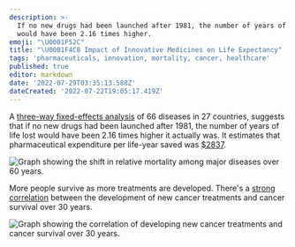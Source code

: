 ```yaml
---
description: >-
  If no new drugs had been launched after 1981, the number of years of life lost
  would have been 2.16 times higher.
emoji: "\U0001F52C"
title: "\U0001F4C8 Impact of Innovative Medicines on Life Expectancy"
tags: 'pharmaceuticals, innovation, mortality, cancer, healthcare'
published: true
editor: markdown
date: '2022-07-29T03:35:13.588Z'
dateCreated: '2022-07-22T19:05:17.419Z'
---
```


A [three-way fixed-effects analysis](https://pubmed.ncbi.nlm.nih.gov/30912800) of 66 diseases in 27 countries, suggests that if no new drugs had been launched after 1981, the number of years of life lost would have been 2.16 times higher it actually was. It estimates that pharmaceutical expenditure per life-year saved was [$2837](https://pubmed.ncbi.nlm.nih.gov/30912800).

![Graph showing the shift in relative mortality among major diseases over 60 years.](http://valueofinnovation.org/assets/images/power-of-innovation/disease-causing-death-shift.gif)

More people survive as more treatments are developed. There's a [strong correlation](http://valueofinnovation.org/power-of-innovation) between the development of new cancer treatments and cancer survival over 30 years.

![Graph showing the correlation of developing new cancer treatments and cancer survival over 30 years.](http://valueofinnovation.org/assets/images/power-of-innovation/more-surviving-more-therapies.gif)
